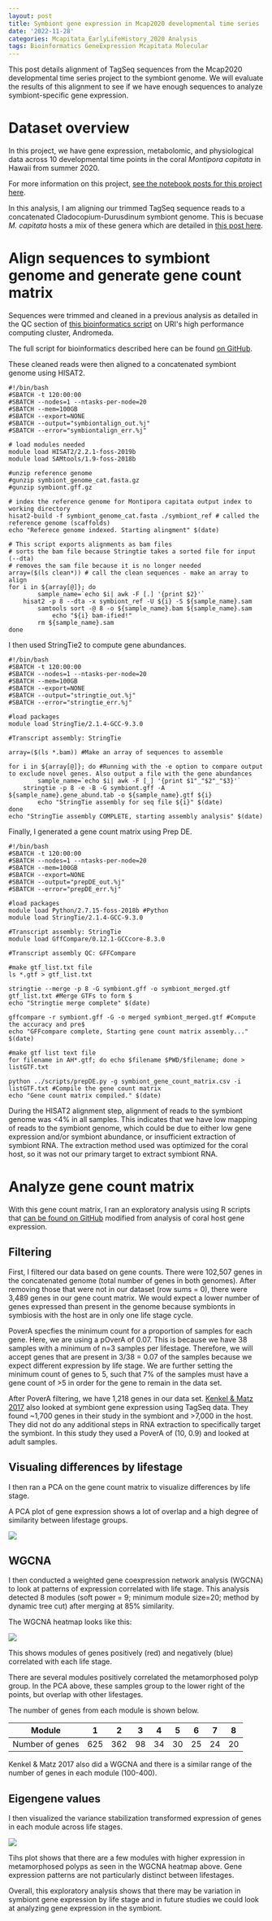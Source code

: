 ```yaml
---
layout: post
title: Symbiont gene expression in Mcap2020 developmental time series 
date: '2022-11-28'
categories: Mcapitata_EarlyLifeHistory_2020 Analysis
tags: Bioinformatics GeneExpression Mcapitata Molecular
---  
```


This post details alignment of TagSeq sequences from the Mcap2020 developmental time series project to the symbiont genome. We will evaluate the results of this alignment to see if we have enough sequences to analyze symbiont-specific gene expression.  

# Dataset overview  

In this project, we have gene expression, metabolomic, and physiological data across 10 developmental time points in the coral *Montipora capitata* in Hawaii from summer 2020.  

For more information on this project, [see the notebook posts for this project here](https://ahuffmyer.github.io/ASH_Putnam_Lab_Notebook/categoryview/#mcapitata-earlylifehistory-2020).   

In this analysis, I am aligning our trimmed TagSeq sequence reads to a concatenated Cladocopium-Durusdinum symbiont genome. This is becuase *M. capitata* hosts a mix of these genera which are detailed in [this post here](https://ahuffmyer.github.io/ASH_Putnam_Lab_Notebook/Mcapitata-Development-ITS2-Analysis-Part-2/).    

# Align sequences to symbiont genome and generate gene count matrix  

Sequences were trimmed and cleaned in a previous analysis as detailed in the QC section of [this bioinformatics script](https://github.com/AHuffmyer/EarlyLifeHistory_Energetics/blob/master/Mcap2020/Scripts/TagSeq/TagSeq_BioInf.md) on URI's high performance computing cluster, Andromeda.  

The full script for bioinformatics described here can be found [on GitHub](https://github.com/AHuffmyer/EarlyLifeHistory_Energetics/blob/master/Mcap2020/Scripts/TagSeq/TagSeq_symbiont_mapping.md).  

These cleaned reads were then aligned to a concatenated symbiont genome using HISAT2.  

```
#!/bin/bash
#SBATCH -t 120:00:00
#SBATCH --nodes=1 --ntasks-per-node=20
#SBATCH --mem=100GB
#SBATCH --export=NONE
#SBATCH --output="symbiontalign_out.%j"
#SBATCH --error="symbiontalign_err.%j"

# load modules needed
module load HISAT2/2.2.1-foss-2019b
module load SAMtools/1.9-foss-2018b

#unzip reference genome
#gunzip symbiont_genome_cat.fasta.gz
#gunzip symbiont.gff.gz

# index the reference genome for Montipora capitata output index to working directory
hisat2-build -f symbiont_genome_cat.fasta ./symbiont_ref # called the reference genome (scaffolds)
echo "Referece genome indexed. Starting alingment" $(date)

# This script exports alignments as bam files
# sorts the bam file because Stringtie takes a sorted file for input (--dta)
# removes the sam file because it is no longer needed
array=($(ls clean*)) # call the clean sequences - make an array to align
for i in ${array[@]}; do
        sample_name=`echo $i| awk -F [.] '{print $2}'`
	hisat2 -p 8 --dta -x symbiont_ref -U ${i} -S ${sample_name}.sam
        samtools sort -@ 8 -o ${sample_name}.bam ${sample_name}.sam
    		echo "${i} bam-ified!"
        rm ${sample_name}.sam
done
```

I then used StringTie2 to compute gene abundances.  

```
#!/bin/bash
#SBATCH -t 120:00:00
#SBATCH --nodes=1 --ntasks-per-node=20
#SBATCH --mem=100GB
#SBATCH --export=NONE
#SBATCH --output="stringtie_out.%j"
#SBATCH --error="stringtie_err.%j"

#load packages
module load StringTie/2.1.4-GCC-9.3.0

#Transcript assembly: StringTie

array=($(ls *.bam)) #Make an array of sequences to assemble
 
for i in ${array[@]}; do #Running with the -e option to compare output to exclude novel genes. Also output a file with the gene abundances
        sample_name=`echo $i| awk -F [_] '{print $1"_"$2"_"$3}'`
	stringtie -p 8 -e -B -G symbiont.gff -A ${sample_name}.gene_abund.tab -o ${sample_name}.gtf ${i}
        echo "StringTie assembly for seq file ${i}" $(date)
done
echo "StringTie assembly COMPLETE, starting assembly analysis" $(date)

```

Finally, I generated a gene count matrix using Prep DE.  

```
#!/bin/bash
#SBATCH -t 120:00:00
#SBATCH --nodes=1 --ntasks-per-node=20
#SBATCH --mem=100GB
#SBATCH --export=NONE
#SBATCH --output="prepDE_out.%j"
#SBATCH --error="prepDE_err.%j"

#load packages
module load Python/2.7.15-foss-2018b #Python
module load StringTie/2.1.4-GCC-9.3.0

#Transcript assembly: StringTie
module load GffCompare/0.12.1-GCCcore-8.3.0

#Transcript assembly QC: GFFCompare

#make gtf_list.txt file
ls *.gtf > gtf_list.txt

stringtie --merge -p 8 -G symbiont.gff -o symbiont_merged.gtf gtf_list.txt #Merge GTFs to form $
echo "Stringtie merge complete" $(date)

gffcompare -r symbiont.gff -G -o merged symbiont_merged.gtf #Compute the accuracy and pre$
echo "GFFcompare complete, Starting gene count matrix assembly..." $(date)

#make gtf list text file
for filename in AH*.gtf; do echo $filename $PWD/$filename; done > listGTF.txt

python ../scripts/prepDE.py -g symbiont_gene_count_matrix.csv -i listGTF.txt #Compile the gene count matrix
echo "Gene count matrix compiled." $(date)
```

During the HISAT2 alignment step, alignment of reads to the symbiont genome was <4% in all samples. This indicates that we have low mapping of reads to the symbiont genome, which could be due to either low gene expression and/or symbiont abundance, or insufficient extraction of symbiont RNA. The extraction method used was optimized for the coral host, so it was not our primary target to extract symbiont RNA.  

# Analyze gene count matrix  

With this gene count matrix, I ran an exploratory analysis using R scripts that [can be found on GitHub](https://github.com/AHuffmyer/EarlyLifeHistory_Energetics/blob/master/Mcap2020/Scripts/TagSeq/WGCNA_Symbiont.Rmd) modified from analysis of coral host gene expression.    

## Filtering  

First, I filtered our data based on gene counts. There were 102,507 genes in the concatenated genome (total number of genes in both genomes). After removing those that were not in our dataset (row sums = 0), there were 3,489 genes in our gene count matrix. We would expect a lower number of genes expressed than present in the genome because symbionts in symbiosis with the host are in only one life stage cycle.  

PoverA specfies the minimum count for a proportion of samples for each gene. Here, we are using a pOverA of 0.07. This is because we have 38 samples with a minimum of n=3 samples per lifestage. Therefore, we will accept genes that are present in 3/38 = 0.07 of the samples because we expect different expression by life stage. We are further setting the minimum count of genes to 5, such that 7% of the samples must have a gene count of >5 in order for the gene to remain in the data set.   

After PoverA filtering, we have 1,218 genes in our data set. [Kenkel & Matz 2017](https://www.nature.com/articles/s41559-016-0014) also looked at symbiont gene expression using TagSeq data. They found ~1,700 genes in their study in the symbiont and >7,000 in the host. They did not do any additional steps in RNA extraction to specifically target the symbiont. In this study they used a PoverA of (10, 0.9) and looked at adult samples. 

## Visualing differences by lifestage  

I then ran a PCA on the gene count matrix to visualize differences by life stage. 

A PCA plot of gene expression shows a lot of overlap and a high degree of similarity between lifestage groups.  

![](https://raw.githubusercontent.com/AHuffmyer/ASH_Putnam_Lab_Notebook/master/images/NotebookImages/GeneExpression/symbiont_pca.png)  

## WGCNA  

I then conducted a weighted gene coexpression network analysis (WGCNA) to look at patterns of expression correlated with life stage. This analysis detected 8 modules (soft power = 9; minimum module size=20; method by dynamic tree cut) after merging at 85% similarity. 

The WGCNA heatmap looks like this:  
 
![](https://raw.githubusercontent.com/AHuffmyer/ASH_Putnam_Lab_Notebook/master/images/NotebookImages/GeneExpression/symbiont_wgcna.png)  

This shows modules of genes positively (red) and negatively (blue) correlated with each life stage.  

There are several modules positively correlated the metamorphosed polyp group. In the PCA above, these samples group to the lower right of the points, but overlap with other lifestages.  

The number of genes from each module is shown below.  

| Module          | 1   | 2   | 3  | 4  | 5  | 6  | 7  | 8  |
|-----------------|-----|-----|----|----|----|----|----|----|
| Number of genes | 625 | 362 | 98 | 34 | 30 | 25 | 24 | 20 |

Kenkel & Matz 2017 also did a WGCNA and there is a similar range of the number of genes in each module (100-400). 

## Eigengene values  

I then visualized the variance stabilization transformed expression of genes in each module across life stages.  

![](https://raw.githubusercontent.com/AHuffmyer/ASH_Putnam_Lab_Notebook/master/images/NotebookImages/GeneExpression/symbiont_eigengenes.png)

Tihs plot shows that there are a few modules with higher expression in metamorphosed polyps as seen in the WGCNA heatmap above. Gene expression patterns are not particularly distinct between lifestages.  

Overall, this exploratory analysis shows that there may be variation in symbiont gene expression by life stage and in future studies we could look at analyzing gene expression in the symbiont.  